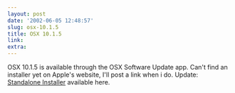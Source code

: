 ```yaml
---
layout: post
date: '2002-06-05 12:48:57'
slug: osx-10.1.5
title: OSX 10.1.5
link: 
extra: 
---
```


OSX 10.1.5 is available through the OSX Software Update app. Can't find an installer yet on Apple's website, I'll post a link when i do.
Update: [Standalone Installer](http://docs.info.apple.com/article.html?artnum=122010) available here. 